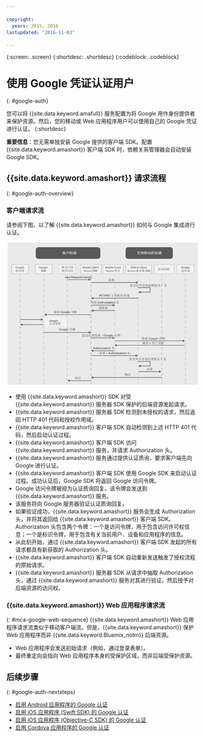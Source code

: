 ```yaml
---

copyright:
  years: 2015, 2016
lastupdated: "2016-11-03"

---
```

{:screen:  .screen}
{:shortdesc: .shortdesc}
{:codeblock: .codeblock}

# 使用 Google 凭证认证用户
{: #google-auth}

您可以将 {{site.data.keyword.amafull}} 服务配置为将 Google 用作身份提供者来保护资源。然后，您的移动或 Web 应用程序用户可以使用自己的 Google 凭证进行认证。
{:shortdesc}

**重要信息**：您无需单独安装 Google 提供的客户端 SDK。配置
{{site.data.keyword.amashort}} 客户端 SDK 时，依赖关系管理器会自动安装 Google SDK。

## {{site.data.keyword.amashort}} 请求流程
{: #google-auth-overview}

### 客户端请求流

请参阅下图，以了解 {{site.data.keyword.amashort}} 如何与 Google 集成进行
认证。

![客户端请求流程图](images/mca-sequence-google.jpg)

* 使用 {{site.data.keyword.amashort}} SDK 对受 {{site.data.keyword.amashort}} 服务器 SDK 保护的后端资源发起请求。
* {{site.data.keyword.amashort}} 服务器 SDK 检测到未授权的请求，然后返回 HTTP 401 代码和授权作用域。
* {{site.data.keyword.amashort}} 客户端 SDK 自动检测到上述 HTTP 401 代码，然后启动认证过程。
* {{site.data.keyword.amashort}} 客户端 SDK 访问 {{site.data.keyword.amashort}} 服务，并请求 Authorization 头。
* {{site.data.keyword.amashort}} 服务通过提供认证质询，要求客户端先向 Google 进行认证。
* {{site.data.keyword.amashort}} 客户端 SDK 使用 Google SDK 来启动认证过程。成功认证后，Google SDK 将返回 Google 访问令牌。
* Google 访问令牌被视为认证质询回复。该令牌会发送到 {{site.data.keyword.amashort}} 服务。
* 该服务将向 Google 服务器验证认证质询回复。
* 如果验证成功，{{site.data.keyword.amashort}} 服务会生成 Authorization 头，并将其返回给 {{site.data.keyword.amashort}} 客户端 SDK。Authorization 头包含两个令牌：一个是访问令牌，用于包含访问许可权信息；一个是标识令牌，用于包含有关当前用户、设备和应用程序的信息。
* 从此刻开始，通过 {{site.data.keyword.amashort}} 客户端 SDK 发起的所有请求都具有新获取的 Authorization 头。
* {{site.data.keyword.amashort}} 客户端 SDK 自动重新发送触发了授权流程的原始请求。
* {{site.data.keyword.amashort}} 服务器 SDK 从请求中抽取 Authorization 头，通过 {{site.data.keyword.amashort}} 服务对其进行验证，然后授予对后端资源的访问权。


### {{site.data.keyword.amashort}} Web 应用程序请求流
{: #mca-google-web-sequence}
{{site.data.keyword.amashort}} Web 应用程序请求流类似于移动客户端流。但是，{{site.data.keyword.amashort}} 保护 Web 应用程序而非 {{site.data.keyword.Bluemix_notm}} 后端资源。

  * Web 应用程序会发送初始请求（例如，通过登录表单）。
  * 最终重定向会指向 Web 应用程序本身的受保护区域，而非后端受保护资源。



## 后续步骤
{: #google-auth-nextsteps}

* [启用 Android 应用程序的 Google 认证](google-auth-android.html)
* [启用 iOS 应用程序 (Swift SDK) 的 Google 认证](google-auth-ios-swift-sdk.html)
* [启用 iOS 应用程序 (Objective-C SDK) 的 Google 认证](google-auth-ios.html)
* [启用 Cordova 应用程序的 Google 认证](google-auth-cordova.html)
